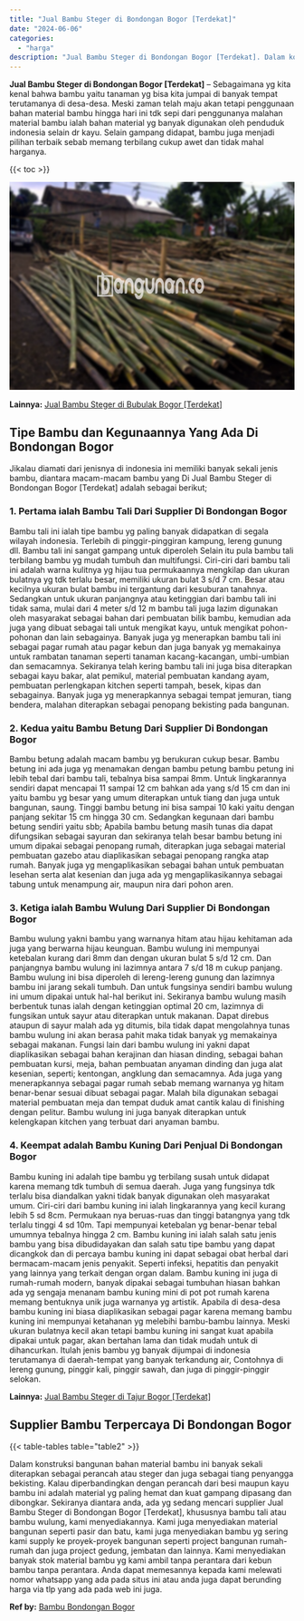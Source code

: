 ```yaml
---
title: "Jual Bambu Steger di Bondongan Bogor [Terdekat]"
date: "2024-06-06"
categories: 
  - "harga"
description: "Jual Bambu Steger di Bondongan Bogor [Terdekat]. Dalam konstruksi bangunan bahan material bambu ini banyak sekali diterapkan sebagai perancah atau steger dan..."
---
```


**Jual Bambu Steger di Bondongan Bogor \[Terdekat\]** – Sebagaimana yg kita kenal bahwa bambu yaitu tanaman yg bisa kita jumpai di banyak tempat terutamanya di desa-desa. Meski zaman telah maju akan tetapi penggunaan bahan material bambu hingga hari ini tdk sepi dari penggunanya malahan material bambu ialah bahan material yg banyak digunakan oleh penduduk indonesia selain dr kayu. Selain gampang didapat, bambu juga menjadi pilihan terbaik sebab memang terbilang cukup awet dan tidak mahal harganya.

{{< toc >}}

![Jual Bambu Steger di Bondongan Bogor [Terdekat]](/images/jual-bambu-tali-06.png)

**Lainnya:** [Jual Bambu Steger di Bubulak Bogor \[Terdekat\]](https://bambu.bangunan.co/jual-bambu-steger-di-bubulak-bogor-terdekat/)

## Tipe Bambu dan Kegunaannya Yang Ada Di Bondongan Bogor

Jikalau diamati dari jenisnya di indonesia ini memiliki banyak sekali jenis bambu, diantara macam-macam bambu yang Di Jual Bambu Steger di Bondongan Bogor \[Terdekat\] adalah sebagai berikut;

### 1\. Pertama ialah Bambu Tali Dari Supplier Di Bondongan Bogor

Bambu tali ini ialah tipe bambu yg paling banyak didapatkan di segala wilayah indonesia. Terlebih di pinggir-pinggiran kampung, lereng gunung dll. Bambu tali ini sangat gampang untuk diperoleh Selain itu pula bambu tali terbilang bambu yg mudah tumbuh dan multifungsi. Ciri-ciri dari bambu tali ini adalah warna kulitnya yg hijau tua permukaannya mengkilap dan ukuran bulatnya yg tdk terlalu besar, memiliki ukuran bulat 3 s/d 7 cm. Besar atau kecilnya ukuran bulat bambu ini tergantung dari kesuburan tanahnya. Sedangkan untuk ukuran panjangnya atau ketinggian dari bambu tali ini tidak sama, mulai dari 4 meter s/d 12 m bambu tali juga lazim digunakan oleh masyarakat sebagai bahan dari pembuatan bilik bambu, kemudian ada juga yang dibuat sebagai tali untuk mengikat kayu, untuk mengikat pohon-pohonan dan lain sebagainya. Banyak juga yg menerapkan bambu tali ini sebagai pagar rumah atau pagar kebun dan juga banyak yg memakainya untuk rambatan tanaman seperti tanaman kacang-kacangan, umbi-umbian dan semacamnya. Sekiranya telah kering bambu tali ini juga bisa diterapkan sebagai kayu bakar, alat pemikul, material pembuatan kandang ayam, pembuatan perlengkapan kitchen seperti tampah, besek, kipas dan sebagainya. Banyak juga yg menerapkannya sebagai tempat jemuran, tiang bendera, malahan diterapkan sebagai penopang bekisting pada bangunan.

### 2\. Kedua yaitu Bambu Betung Dari Supplier Di Bondongan Bogor

Bambu betung adalah macam bambu yg berukuran cukup besar. Bambu betung ini ada juga yg menamakan dengan bambu petung bambu petung ini lebih tebal dari bambu tali, tebalnya bisa sampai 8mm. Untuk lingkarannya sendiri dapat mencapai 11 sampai 12 cm bahkan ada yang s/d 15 cm dan ini yaitu bambu yg besar yang umum diterapkan untuk tiang dan juga untuk bangunan, saung. Tinggi bambu betung ini bisa sampai 10 kaki yaitu dengan panjang sekitar 15 cm hingga 30 cm. Sedangkan kegunaan dari bambu betung sendiri yaitu sbb; Apabila bambu betung masih tunas dia dapat difungsikan sebagai sayuran dan sekiranya telah besar bambu betung ini umum dipakai sebagai penopang rumah, diterapkan juga sebagai material pembuatan gazebo atau diaplikasikan sebagai penopang rangka atap rumah. Banyak juga yg mengaplikasikan sebagai bahan untuk pembuatan lesehan serta alat kesenian dan juga ada yg mengaplikasikannya sebagai tabung untuk menampung air, maupun nira dari pohon aren.

### 3\. Ketiga ialah Bambu Wulung Dari Supplier Di Bondongan Bogor

Bambu wulung yakni bambu yang warnanya hitam atau hijau kehitaman ada juga yang berwarna hijau keunguan. Bambu wulung ini mempunyai ketebalan kurang dari 8mm dan dengan ukuran bulat 5 s/d 12 cm. Dan panjangnya bambu wulung ini lazimnya antara 7 s/d 18 m cukup panjang. Bambu wulung ini bisa diperoleh di lereng-lereng gunung dan lazimnya bambu ini jarang sekali tumbuh. Dan untuk fungsinya sendiri bambu wulung ini umum dipakai untuk hal-hal berikut ini. Sekiranya bambu wulung masih berbentuk tunas ialah dengan ketinggian optimal 20 cm, lazimnya di fungsikan untuk sayur atau diterapkan untuk makanan. Dapat direbus ataupun di sayur malah ada yg ditumis, bila tidak dapat mengolahnya tunas bambu wulung ini akan berasa pahit maka tidak banyak yg memakainya sebagai makanan. Fungsi lain dari bambu wulung ini yakni dapat diaplikasikan sebagai bahan kerajinan dan hiasan dinding, sebagai bahan pembuatan kursi, meja, bahan pembuatan anyaman dinding dan juga alat kesenian, seperti; kentongan, angklung dan semacamnya. Ada juga yang menerapkannya sebagai pagar rumah sebab memang warnanya yg hitam benar-benar sesuai dibuat sebagai pagar. Malah bila digunakan sebagai material pembuatan meja dan tempat duduk amat cantik kalau di finishing dengan pelitur. Bambu wulung ini juga banyak diterapkan untuk kelengkapan kitchen yang terbuat dari anyaman bambu.

### 4\. Keempat adalah Bambu Kuning Dari Penjual Di Bondongan Bogor

Bambu kuning ini adalah tipe bambu yg terbilang susah untuk didapat karena memang tdk tumbuh di semua daerah. Juga yang fungsinya tdk terlalu bisa diandalkan yakni tidak banyak digunakan oleh masyarakat umum. Ciri-ciri dari bambu kuning ini ialah lingkarannya yang kecil kurang lebih 5 sd 8cm. Permukaan nya beruas-ruas dan tinggi batangnya yang tdk terlalu tinggi 4 sd 10m. Tapi mempunyai ketebalan yg benar-benar tebal umumnya tebalnya hingga 2 cm. Bambu kuning ini ialah salah satu jenis bambu yang bisa dibudidayakan dan salah satu tipe bambu yang dapat dicangkok dan di percaya bambu kuning ini dapat sebagai obat herbal dari bermacam-macam jenis penyakit. Seperti infeksi, hepatitis dan penyakit yang lainnya yang terkait dengan organ dalam. Bambu kuning ini juga di rumah-rumah modern, banyak dipakai sebagai tumbuhan hiasan bahkan ada yg sengaja menanam bambu kuning mini di pot pot rumah karena memang bentuknya unik juga warnanya yg artistik. Apabila di desa-desa bambu kuning ini biasa diaplikasikan sebagai pagar karena memang bambu kuning ini mempunyai ketahanan yg melebihi bambu-bambu lainnya. Meski ukuran bulatnya kecil akan tetapi bambu kuning ini sangat kuat apabila dipakai untuk pagar, akan bertahan lama dan tidak mudah untuk di dihancurkan. Itulah jenis bambu yg banyak dijumpai di indonesia terutamanya di daerah-tempat yang banyak terkandung air, Contohnya di lereng gunung, pinggir kali, pinggir sawah, dan juga di pinggir-pinggir selokan.

**Lainnya:** [Jual Bambu Steger di Tajur Bogor \[Terdekat\]](https://bambu.bangunan.co/jual-bambu-steger-di-tajur-bogor-terdekat/)

## Supplier Bambu Terpercaya Di Bondongan Bogor

{{< table-tables table="table2" >}}

Dalam konstruksi bangunan bahan material bambu ini banyak sekali diterapkan sebagai perancah atau steger dan juga sebagai tiang penyangga bekisting. Kalau diperbandingkan dengan perancah dari besi maupun kayu bambu ini adalah material yg paling hemat dan kuat gampang dipasang dan dibongkar. Sekiranya diantara anda, ada yg sedang mencari supplier Jual Bambu Steger di Bondongan Bogor \[Terdekat\], khususnya bambu tali atau bambu wulung, kami menyediakannya. Kami juga menyediakan material bangunan seperti pasir dan batu, kami juga menyediakan bambu yg sering kami supply ke proyek-proyek bangunan seperti project bangunan rumah-rumah dan juga project gedung, jembatan dan lainnya. Kami menyediakan banyak stok material bambu yg kami ambil tanpa perantara dari kebun bambu tanpa perantara. Anda dapat memesannya kepada kami melewati nomor whatsapp yang ada pada situs ini atau anda juga dapat berunding harga via tlp yang ada pada web ini juga.

**Ref by:** [Bambu Bondongan Bogor](https://id.wikipedia.org/wiki/Bambu)
